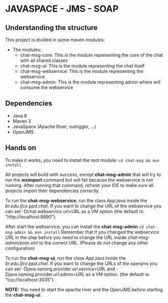 # JAVASPACE - JMS - SOAP

## Understanding the structure

This project is divided in some maven modules:

* The modules:
    - chat-msg-core: This is the module representing the core of the chat with all shared classes
    - chat-msg-ui: This is the module representing the chat itself
    - chat-msg-webservice: This is the module representing the webservice
    - chat-msg-admin: This is the module representing admin where will consume the webservice

## Dependencies

- Java 8
- Maven 3
- JavaSpace (Apache River, outrigger, ...)
- OpenJMS

## Hands on

To make it works, you need to install the root module:
    `cd chat-msg && mvn install`

All projects will build with success, except **chat-msg-admin** that will try to run the **wsimport** command but
will fail because the webservice is not running.
After running that command, refresh your IDE to make sure all projects import their dependencies correctly.

To run the **chat-msg-webservice**, run the class *App.java* inside the *br.edu.ifce.ppd.chat*.
If you want to change the URL of the webservice you can set -Dchat.webservice.url=URL as a VM option
(the default is: "http://localhost:9990").

After start the webservice, you can install the **chat-msg-admin**
    `cd chat-msg-admin && mvn install`
Remember that if you changed the webservice URL in the step before you need to change the URL inside
*chat-msg-admin/pom.xml* to the correct URL. (Please do not change any other configuration)

To run the **chat-msg-ui**, run the class *App.java* inside the *br.edu.ifce.ppd.chat*.
If you want to change the URLs of the openjms you can set -Djava.naming.provider.url.service=URL and
-Djava.naming.provider.url.admin=URL as a VM option. (the default is: "tcp://localhost:3035")

**NOTE:** You need to start the apache river and the OpenJMS before starting the **chat-msg-ui**.
